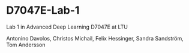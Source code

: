 # D7047E-Lab-1
Lab 1 in Advanced Deep Learning D7047E at LTU

Antonino Davolos, Christos Michail, Felix Hessinger, Sandra Sandström, Tom Andersson

